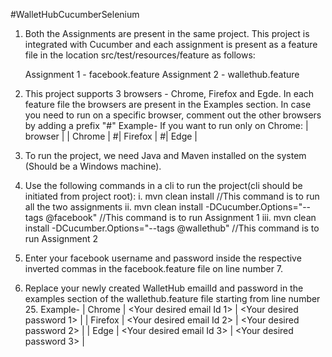 #WalletHubCucumberSelenium

1. Both the Assignments are present in the same project. This project is integrated with Cucumber and each assignment is present as a feature file in the location src/test/resources/feature as follows:

	Assignment 1 - facebook.feature
	Assignment 2 - wallethub.feature

2. This project supports 3 browsers - Chrome, Firefox and Egde. In each feature file the browsers are present in the Examples section. In case you need to run on a specific browser, comment out the other browsers by adding a prefix "#"
	Example- If you want to run only on Chrome:
	  | browser |
      | Chrome  |
      #| Firefox |
      #| Edge    |
	  
3. To run the project, we need Java and Maven installed on the system (Should be a Windows machine).
	
4. Use the following commands in a cli to run the project(cli should be initiated from project root):
	i. mvn clean install  											//This command is to run all the two assignments
	ii. mvn clean install -DCucumber.Options="--tags @facebook"  	//This command is to run Assignment 1
	iii. mvn clean install -DCucumber.Options="--tags @wallethub"	//This command is to run Assignment 2
	
5. Enter your facebook username and password inside the respective inverted commas in the facebook.feature file on line number 7.

6. Replace your newly created WalletHub emailId and password in the examples section of the wallethub.feature file starting from line number 25.
	Example-
      | Chrome  | <Your desired email Id 1> | <Your desired password 1> |
      | Firefox | <Your desired email Id 2> | <Your desired password 2> |
      | Edge    | <Your desired email Id 3> | <Your desired password 3> |
